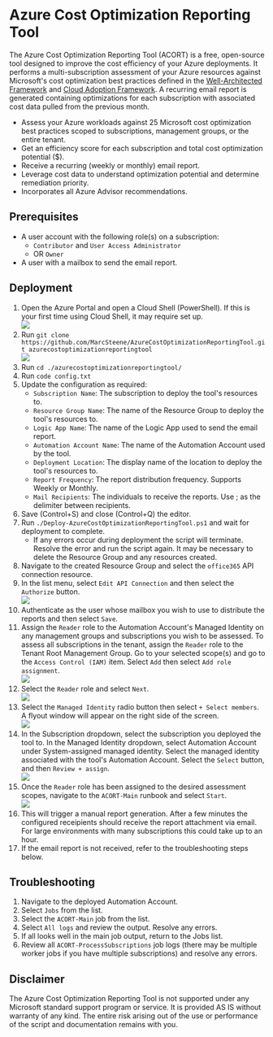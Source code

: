 # Azure Cost Optimization Reporting Tool
The Azure Cost Optimization Reporting Tool (ACORT) is a free, open-source tool designed to improve the cost efficiency of your Azure deployments. It performs a multi-subscription assessment of your Azure resources against Microsoft's cost optimization best practices defined in the [Well-Architected Framework](https://docs.microsoft.com/en-us/azure/architecture/framework/cost/) and [Cloud Adoption Framework](https://docs.microsoft.com/en-us/azure/cloud-adoption-framework/get-started/manage-costs). A recurring email report is generated containing optimizations for each subscription with associated cost data pulled from the previous month.

* Assess your Azure workloads against 25 Microsoft cost optimization best practices scoped to subscriptions, management groups, or the entire tenant.
* Get an efficiency score for each subscription and total cost optimization potential ($).
* Receive a recurring (weekly or monthly) email report.
* Leverage cost data to understand optimization potential and determine remediation priority.
* Incorporates all Azure Advisor recommendations.

## Prerequisites
* A user account with the following role(s) on a subscription:
  * `Contributor` and `User Access Administrator`
  * OR `Owner`
* A user with a mailbox to send the email report.

## Deployment
1. Open the Azure Portal and open a Cloud Shell (PowerShell). If this is your first time using Cloud Shell, it may require set up.
<br>![](./docs/cloudShell.jpg)</br>
2. Run `git clone https://github.com/MarcSteene/AzureCostOptimizationReportingTool.git azurecostoptimizationreportingtool`
<br>![](.docs/gitClone.jpg)</br>
3. Run `cd ./azurecostoptimizationreportingtool/`
4. Run `code config.txt`
5. Update the configuration as required:
   - `Subscription Name`: The subscription to deploy the tool's resources to.
   - `Resource Group Name`: The name of the Resource Group to deploy the tool's resources to.
   - `Logic App Name`: The name of the Logic App used to send the email report.
   - `Automation Account Name`: The name of the Automation Account used by the tool.
   - `Deployment Location`: The display name of the location to deploy the tool's resources to.
   - `Report Frequency`: The report distribution frequency. Supports Weekly or Monthly.
   - `Mail Recipients`: The individuals to receive the reports. Use ; as the delimiter between recipients.
6. Save (Control+S) and close (Control+Q) the editor.
7. Run `./Deploy-AzureCostOptimizationReportingTool.ps1` and wait for deployment to complete.
   - If any errors occur during deployment the script will terminate. Resolve the error and run the script again. It may be necessary to delete the Resource Group and any resources created.
8. Navigate to the created Resource Group and select the `office365` API connection resource.
9. In the list menu, select `Edit API Connection` and then select the `Authorize` button.
<br>![](./docs/authorizeAPIConnection.jpg)</br>
10. Authenticate as the user whose mailbox you wish to use to distribute the reports and then select `Save`.
11. Assign the `Reader` role to the Automation Account's Managed Identity on any management groups and subscriptions you wish to be assessed. To assess all subscriptions in the tenant, assign the `Reader` role to the Tenant Root Management Group. Go to your selected scope(s) and go to the `Access Control (IAM)` item. Select `Add` then select `Add role assignment`.
<br>![](./docs/addRoleAssignment.jpg)</br>
12. Select the `Reader` role and select `Next`.
<br>![](./docs/readerRole.jpg)</br>
13. Select the `Managed Identity` radio button then select `+ Select members`. A flyout window will appear on the right side of the screen.
<br>![](./docs/managedIdentity.jpg)</br>
14. In the Subscription dropdown, select the subscription you deployed the tool to. In the Managed Identity dropdown, select Automation Account under System-assigned managed identity. Select the managed identity associated with the tool's Automation Account. Select the `Select` button, and then `Review + assign`.
<br>![](./docs/managedIdentity2.jpg)</br>
15. Once the `Reader` role has been assigned to the desired assessment scopes, navigate to the `ACORT-Main` runbook and select `Start`.
<br>![](./docs/startRunbook.jpg)</br>
16. This will trigger a manual report generation. After a few minutes the configured receipients should receive the report attachment via email. For large environments with many subscriptions this could take up to an hour.
17. If the email report is not received, refer to the troubleshooting steps below.

## Troubleshooting
1. Navigate to the deployed Automation Account.
2. Select `Jobs` from the list.
3. Select the `ACORT-Main` job from the list.
4. Select `All logs` and review the output. Resolve any errors.
5. If all looks well in the main job output, return to the Jobs list.
6. Review all `ACORT-ProcessSubscriptions` job logs (there may be multiple worker jobs if you have multiple subscriptions) and resolve any errors.

## Disclaimer
The Azure Cost Optimization Reporting Tool is not supported under any Microsoft standard support program or service. It is provided AS IS without warranty of any kind. The entire risk arising out of the use or performance of the script and documentation remains with you.

